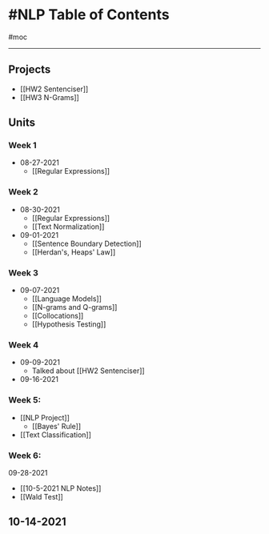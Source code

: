 # #NLP Table of Contents
#moc 

---

## Projects
- [[HW2 Sentenciser]]
- [[HW3 N-Grams]]


## Units
### Week 1
- 08-27-2021
	- [[Regular Expressions]]

### Week 2
- 08-30-2021
	- [[Regular Expressions]]
	- [[Text Normalization]]
- 09-01-2021
	- [[Sentence Boundary Detection]]
	- [[Herdan's, Heaps' Law]]

### Week 3
- 09-07-2021
	- [[Language Models]]
	- [[N-grams and Q-grams]]
	- [[Collocations]]
	- [[Hypothesis Testing]]

### Week 4
- 09-09-2021
	- Talked about [[HW2 Sentenciser]]
- 09-16-2021

### Week 5:
- [[NLP Project]]
	- [[Bayes' Rule]]
- [[Text Classification]]

### Week 6:
09-28-2021
- [[10-5-2021 NLP Notes]]
- [[Wald Test]]

10-14-2021
- 

